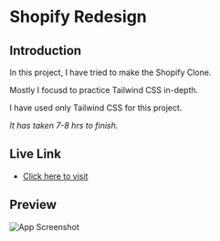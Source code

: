 
# Shopify Redesign
## Introduction

In this project, I have tried to make the Shopify Clone.

Mostly I focusd to practice Tailwind CSS in-depth.

I have used only Tailwind CSS for this project.

*It has taken 7-8 hrs to finish.*


## Live Link

 - [Click here to visit](https://shopify-redesign001.netlify.app/)
 

## Preview

![App Screenshot](https://raw.githubusercontent.com/itamim345/Shopify-Redesign/58f50279476bc72b86e371f1180903fcdbcb6723/assests/shopify-redesign.png)


